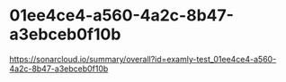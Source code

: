 # 01ee4ce4-a560-4a2c-8b47-a3ebceb0f10b
https://sonarcloud.io/summary/overall?id=examly-test_01ee4ce4-a560-4a2c-8b47-a3ebceb0f10b
